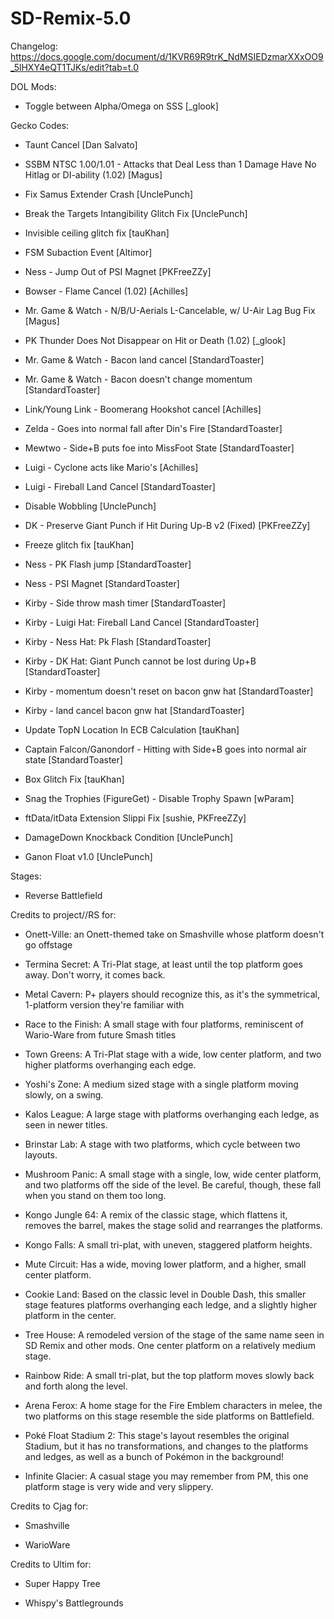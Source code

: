 # SD-Remix-5.0
Changelog: https://docs.google.com/document/d/1KVR69R9trK_NdMSIEDzmarXXxOO9_5lHXY4eQT1TJKs/edit?tab=t.0

DOL Mods:

* Toggle between Alpha/Omega on SSS [_glook]


Gecko Codes:
* Taunt Cancel [Dan Salvato]

* SSBM NTSC 1.00/1.01 - Attacks that Deal Less than 1 Damage Have No Hitlag or DI-ability (1.02) [Magus]

* Fix Samus Extender Crash [UnclePunch]

* Break the Targets Intangibility Glitch Fix [UnclePunch]

* Invisible ceiling glitch fix [tauKhan]

* FSM Subaction Event [Altimor]

* Ness - Jump Out of PSI Magnet [PKFreeZZy]

* Bowser - Flame Cancel (1.02) [Achilles]

* Mr. Game & Watch - N/B/U-Aerials L-Cancelable, w/ U-Air Lag Bug Fix [Magus]

* PK Thunder Does Not Disappear on Hit or Death (1.02) [_glook]

* Mr. Game & Watch - Bacon land cancel [StandardToaster]

* Mr. Game & Watch - Bacon doesn't change momentum [StandardToaster]

* Link/Young Link - Boomerang Hookshot cancel [Achilles]

* Zelda - Goes into normal fall after Din's Fire [StandardToaster]

* Mewtwo - Side+B puts foe into MissFoot State [StandardToaster]

* Luigi - Cyclone acts like Mario's [Achilles]

* Luigi - Fireball Land Cancel [StandardToaster]

* Disable Wobbling [UnclePunch]

* DK - Preserve Giant Punch if Hit During Up-B v2 (Fixed) [PKFreeZZy]

* Freeze glitch fix [tauKhan]

* Ness - PK Flash jump [StandardToaster]

* Ness - PSI Magnet [StandardToaster]

* Kirby - Side throw mash timer [StandardToaster]

* Kirby - Luigi Hat: Fireball Land Cancel [StandardToaster]

* Kirby - Ness Hat: Pk Flash [StandardToaster]

* Kirby - DK Hat: Giant Punch cannot be lost during Up+B [StandardToaster]

* Kirby - momentum doesn't reset on bacon gnw hat [StandardToaster]

* Kirby - land cancel bacon gnw hat [StandardToaster]

* Update TopN Location In ECB Calculation [tauKhan]

* Captain Falcon/Ganondorf - Hitting with Side+B goes into normal air state [StandardToaster]

* Box Glitch Fix [tauKhan]

* Snag the Trophies (FigureGet) - Disable Trophy Spawn [wParam]

* ftData/itData Extension Slippi Fix [sushie, PKFreeZZy]

* DamageDown Knockback Condition [UnclePunch]

* Ganon Float v1.0 [UnclePunch]


Stages:

* Reverse Battlefield


Credits to project//RS for:

* Onett-Ville: an Onett-themed take on Smashville whose platform doesn't go offstage

* Termina Secret: A Tri-Plat stage, at least until the top platform goes away. Don't worry, it comes back.

* Metal Cavern: P+ players should recognize this, as it's the symmetrical, 1-platform version they're familiar with

* Race to the Finish: A small stage with four platforms, reminiscent of Wario-Ware from future Smash titles

* Town Greens: A Tri-Plat stage with a wide, low center platform, and two higher platforms overhanging each edge.

* Yoshi's Zone: A medium sized stage with a single platform moving slowly, on a swing.

* Kalos League: A large stage with platforms overhanging each ledge, as seen in newer titles.

* Brinstar Lab: A stage with two platforms, which cycle between two layouts.

* Mushroom Panic: A small stage with a single, low, wide center platform, and two platforms off the side of the level. Be careful, though, these fall when you stand on them too long.

* Kongo Jungle 64: A remix of the classic stage, which flattens it, removes the barrel, makes the stage solid and rearranges the platforms.

* Kongo Falls: A small tri-plat, with uneven, staggered platform heights.

* Mute Circuit: Has a wide, moving lower platform, and a higher, small center platform.

* Cookie Land: Based on the classic level in Double Dash, this smaller stage features platforms overhanging each ledge, and a slightly higher platform in the center.

* Tree House: A remodeled version of the stage of the same name seen in SD Remix and other mods. One center platform on a relatively medium stage.

* Rainbow Ride: A small tri-plat, but the top platform moves slowly back and forth along the level.

* Arena Ferox: A home stage for the Fire Emblem characters in melee, the two platforms on this stage resemble the side platforms on Battlefield.

* Poké Float Stadium 2: This stage's layout resembles the original Stadium, but it has no transformations, and changes to the platforms and ledges, as well as a bunch of Pokémon in the background!

* Infinite Glacier: A casual stage you may remember from PM, this one platform stage is very wide and very slippery.



Credits to Cjag for:

* Smashville

* WarioWare



Credits to Ultim for:

* Super Happy Tree

* Whispy's Battlegrounds

